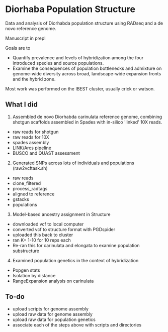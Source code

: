# Diorhaba Population Structure
Data and analysis of Diorhabda population structure using RADseq and a de novo reference genome.

Manuscript in prep!

Goals are to
* Quantify prevalence and levels of hybridization among the four introduced species and source populations.
* Examine the consequences of population bottlenecks and admixture on genome-wide diversity across broad, landscape-wide expansion fronts and the hybrid zone.

Most work was performed on the IBEST cluster, usually crick or watson.

## What I did

1. Assembled de novo Diorhabda carinulata reference genome, combining shotgun scaffolds assembled in Spades with in-silico 'linked' 10X reads.
  * raw reads for shotgun
  * raw reads for 10X
  * spades assembly
  * LINK/Arcs pipeline
  * BUSCO and QUAST assessment

2. Generated SNPs across lots of individuals and populations (raw2vcftask.sh)
  * raw reads
  * clone_filtered
  * process_radtags
  * aligned to reference
  * gstacks
  * populations

3. Model-based ancestry assignment in Structure
  * downloaded vcf to local computer
  * converted vcf to structure format with PGDspider
  * uploaded this back to cluster
  * ran K= 1-10 for 10 reps each
  * Re-ran this for carinulata and elongata to examine population substructure

4. Examined population genetics in the context of hybridization
  * Popgen stats
  * Isolation by distance
  * RangeExpansion analysis on carinulata

## To-do
  * upload scripts for genome assembly
  * upload raw data for genome assembly
  * upload raw data for population genetics
  * associate each of the steps above with scripts and directories
